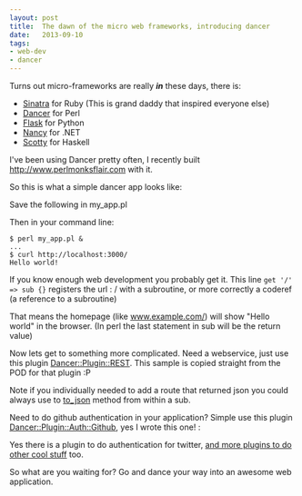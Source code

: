 ```yaml
---
layout: post
title:  The dawn of the micro web frameworks, introducing dancer
date:   2013-09-10
tags:
- web-dev
- dancer
---
```


Turns out micro-frameworks are really _**in**_ these days, there is:

* [Sinatra](http://www.sinatrarb.com/) for Ruby (This is grand daddy that inspired everyone else)
* [Dancer](http://www.perldancer.org/) for Perl
* [Flask](http://flask.pocoo.org/) for Python
* [Nancy](http://nancyfx.org/) for .NET
* [Scotty](http://www.ittc.ku.edu/csdl/fpg/software/scotty.html) for Haskell

I've been using Dancer pretty often, I recently built http://www.perlmonksflair.com  with it.

So this is what a simple dancer app looks like:

Save the following in my_app.pl

<script src="https://gist.github.com/gideondsouza/6508444.js"></script>

Then in your command line:

    $ perl my_app.pl &
    ...
    $ curl http://localhost:3000/
    Hello world!

If you know enough web development you probably get it. This line `get '/' => sub {}` registers the url : / with a subroutine, or more correctly a coderef (a reference to a subroutine)

That means the homepage (like www.example.com/) will show "Hello world" in the browser.  (In perl the last statement in sub will be the return value)

Now lets get to something more complicated. Need a webservice, just use this plugin [Dancer::Plugin::REST](https://metacpan.org/module/Dancer::Plugin::REST). This sample is copied straight from the POD for that plugin :P

<script src="https://gist.github.com/gideondsouza/6508454.js"></script>

Note if you individually needed to add a route that returned json you could always use to [to_json](https://metacpan.org/module/Dancer#to_json-structure-options) method from within a sub.

Need to do github authentication in your application? Simple use this plugin [Dancer::Plugin::Auth::Github](https://metacpan.org/module/Dancer::Plugin::Auth::Github), yes I wrote this one! :

<script src="https://gist.github.com/gideondsouza/6508472.js"></script>

Yes there is a plugin to do authentication for twitter, [and more plugins to do other cool stuff](https://metacpan.org/search?q=Dancer%3A%3APlugin) too.

So what are you waiting for? Go and dance your way into an awesome web application.
